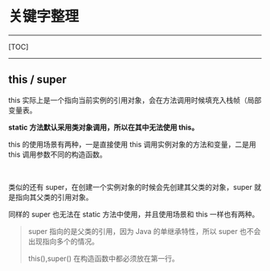 # 关键字整理

---

[TOC]

---

## this / super

this 实际上是一个指向当前实例的引用对象，会在方法调用时候填充入栈帧（局部变量表。

**static 方法默认采用类对象调用，所以在其中无法使用 this。**

this 的使用场景有两种，一是直接使用 this 调用实例对象的方法和变量，二是用 this 调用参数不同的构造函数。

<br>

类似的还有 super，在创建一个实例对象的时候会先创建其父类的对象，super 就是指向其父类的引用对象。

同样的 super 也无法在 static 方法中使用，并且使用场景和 this 一样也有两种。

> super 指向的是父类的引用，因为 Java 的单继承特性，所以 super 也不会出现指向多个的情况。
>
> this(),super() 在构造函数中都必须放在第一行。

